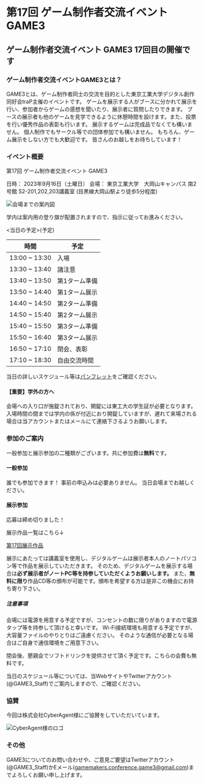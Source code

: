 # 第17回 ゲーム制作者交流イベント GAME3

## ゲーム制作者交流イベント GAME3 17回目の開催です

### ゲーム制作者交流イベントGAME3とは？

GAME3とは、ゲーム制作者同士の交流を目的とした東京工業大学デジタル創作同好会traP主催のイベントです。
ゲームを展示する人がブースに分かれて展示を行い、参加者からゲームの感想を聞いたり、展示者に質問したりできます。
ブースの展示者も他のゲームを見学できるように休憩時間を設けます。また、投票を行い優秀作品の表彰も行います。
展示するゲームは完成品でなくても構いません。
個人制作でもサークル等での団体参加でも構いません。
もちろん、ゲーム展示をしない方でも大歓迎です。
皆さんのお越しをお待ちしています！

### イベント概要

第17回 ゲーム制作者交流イベント GAME3

日時： 2023年9月16日（土曜日）
会場： 東京工業大学　大岡山キャンパス 南2号館 S2-201,202,203講義室
(目黒線大岡山駅より徒歩5分程度)

![会場までの案内図]()

学内は案内用の登り旗が配置されますので、指示に従ってお進みください。

<当日の予定>(予定)

| 時間          | 予定          |
| ------------- | ------------- |
| 13:00 ~ 13:30 | 入場          |
| 13:30 ~ 13:40 | 諸注意        |
| 13:40 ~ 13:50 | 第1ターム準備 |
| 13:50 ~ 14:40 | 第1ターム展示 |
| 14:40 ~ 14:50 | 第2ターム準備 |
| 14:50 ~ 15:40 | 第2ターム展示 |
| 15:40 ~ 15:50 | 第3ターム準備 |
| 15:50 ~ 16:40 | 第3ターム展示 |
| 16:50 ~ 17:10 | 閉会、表彰    |
| 17:10 ~ 18:30 | 自由交流時間  |

当日の詳しいスケジュール等は[パンフレット](/event/17th/pamphlet)をご確認ください。

#### 【重要】学外の方へ

会場への入り口が施錠されており、開錠には東工大の学生証が必要となります。入場時間の間までは学内の係が付近におり開錠していますが、遅れて来場される場合は当アカウントまたはメールにて連絡下さるようお願いします。

### 参加のご案内

一般参加と展示参加の二種類がございます。共に参加費は**無料**です。

#### 一般参加

誰でも参加できます！
事前の申込みは必要ありません。
当日会場までお越しください。

#### 展示参加

応募は締め切りました！

展示作品一覧はこちら↓

[第17回展示作品](/event/17th/games)

展示にあたっては講義室を使用し、デジタルゲームは展示者本人のノートパソコン等で作品を展示していただきます。
そのため、デジタルゲームを展示する場合は**必ず展示者がノートPC等を持参していただくようお願いします。**
また、**無料に限り**作品CD等の頒布が可能です。頒布を希望する方は是非この機会にお持ち寄り下さい。

##### 注意事項

会場には電源を用意する予定ですが、コンセントの数に限りがありますので電源タップ等を持参して頂けると幸いです。
Wi-Fi接続環境も用意する予定ですが、大容量ファイルのやりとりはご遠慮ください。
そのような通信が必要となる場合はご自身で通信環境をご用意下さい。

閉会後、懇親会でソフトドリンクを提供させて頂く予定です。こちらの会費も無料です。

当日のスケジュール等については、当WebサイトやTwitterアカウント(@GAME3_Staff)でご案内しますので、ご確認ください。

### 協賛

今回は株式会社CyberAgent様にご協賛をしていただいています。

![CyberAgent様のロゴ]()

### その他

GAME3についてのお問い合わせや、ご意見ご要望はTwitterアカウント(@GAME3_Staff)かEメール(<gamemakers.conference.game3@gmail.com>)までよろしくお願い申し上げます。
